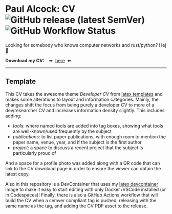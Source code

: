 # Paul Alcock: **CV**    ![GitHub release (latest SemVer)](https://img.shields.io/github/v/tag/Guilvareux/cv?display_name=tag&label=%20&sort=semver)  ![GitHub Workflow Status](https://img.shields.io/github/actions/workflow/status/Guilvareux/cv/release.yml?label=%20&logo=github)

Looking for somebody who knows computer networks and rust/python? Hej 👋


**Download my CV:**    ➡  [here](https://github.com/Guilvareux/cv/releases/latest/download/cv.pdf)  ⬅

---

## Template

This CV takes the awesome theme *Developer CV* from [latex
templates](https://www.latextemplates.com/template/developer-cv) and makes some
alterations to layout and information categories. Mainly, the changes shift the
focus from being purely a developer CV to more of a dev/researcher CV and
increases information density slightly. This includes adding:

  - *tools*: where named tools are added into tag boxes, showing what tools are
    well-known/used frequently by the subject
  - *publications*: to list paper publications, with enough room to mention the
    paper name, venue, year, and if the subject is the first author
  - *project*: a space to discuss a recent project that the subject is
    particularly proud of

And a space for a profile photo was added along with a QR code that can link to
the CV download page in order to ensure the viewer can obtain the latest copy.

Also in this repository is a DevContainer that uses my [latex
devcontainer](https://github.com/WillFantom/devcontainer-latex) image to make it
easy to start editing with only Docker+VSCode installed (or in Codespaces)! Finally,
there is also a GitHub Actions workflow that will build the CV when a semver
compliant tag is pushed, releasing with the same name as the tag, and adding
the CV PDF asset to the release.
